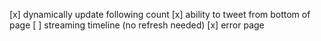 [x] dynamically update following count
[x] ability to tweet from bottom of page
[ ] streaming timeline (no refresh needed)
[x] error page
